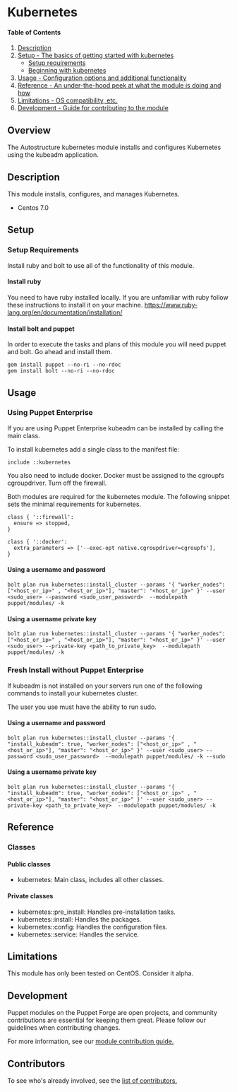 # Kubernetes

#### Table of Contents

1. [Description](#description)
1. [Setup - The basics of getting started with kubernetes](#setup)
    * [Setup requirements](#setup-requirements)
    * [Beginning with kubernetes](#beginning-with-kubernetes)
1. [Usage - Configuration options and additional functionality](#usage)
1. [Reference - An under-the-hood peek at what the module is doing and how](#reference)
1. [Limitations - OS compatibility, etc.](#limitations)
1. [Development - Guide for contributing to the module](#development)

## Overview

The Autostructure kubernetes module installs and configures Kubernetes using the kubeadm application.

## Description

This module installs, configures, and manages Kubernetes.

* Centos 7.0

## Setup

### Setup Requirements

Install ruby and bolt to use all of the functionality of this module.

#### Install ruby

You need to have ruby installed locally. If you are unfamiliar with ruby follow these instructions to install it on your machine. https://www.ruby-lang.org/en/documentation/installation/

#### Install bolt and puppet

In order to execute the tasks and plans of this module you will need puppet and bolt. Go ahead and install them.

```puppet
gem install puppet --no-ri --no-rdoc
gem install bolt --no-ri --no-rdoc
```

## Usage

### Using Puppet Enterprise

If you are using Puppet Enterprise kubeadm can be installed by calling the main class.

To install kubernetes add a single class to the manifest file:

```puppet
include ::kubernetes
```

You also need to include docker. Docker must be assigned to the cgroupfs cgroupdriver. Turn off the firewall.

Both modules are required for the kubernetes module. The following snippet sets the minimal requirements for kubernetes.

```puppet
class { '::firewall':
  ensure => stopped,
}

class { '::docker':
  extra_parameters => ['--exec-opt native.cgroupdriver=cgroupfs'],
}
```

#### Using a username and password

```bolt
bolt plan run kubernetes::install_cluster --params '{ "worker_nodes": ["<host_or_ip>" , "<host_or_ip>"], "master": "<host_or_ip>" }' --user <sudo_user> --password <sudo_user_password>  --modulepath puppet/modules/ -k
```

#### Using a username private key

```bolt
bolt plan run kubernetes::install_cluster --params '{ "worker_nodes": ["<host_or_ip>" , "<host_or_ip>"], "master": "<host_or_ip>" }' --user <sudo_user> --private-key <path_to_private_key>  --modulepath puppet/modules/ -k
```

### Fresh Install without Puppet Enterprise

If kubeadm is not installed on your servers run one of the following commands to install your kubernetes cluster.

The user you use must have the ability to run sudo.

#### Using a username and password

```bolt
bolt plan run kubernetes::install_cluster --params '{ "install_kubeadm": true, "worker_nodes": ["<host_or_ip>" , "<host_or_ip>"], "master": "<host_or_ip>" }' --user <sudo_user> --password <sudo_user_password>  --modulepath puppet/modules/ -k --sudo
```

#### Using a username private key

```bolt
bolt plan run kubernetes::install_cluster --params '{ "install_kubeadm": true, "worker_nodes": ["<host_or_ip>" , "<host_or_ip>"], "master": "<host_or_ip>" }' --user <sudo_user> --private-key <path_to_private_key>  --modulepath puppet/modules/ -k
```

## Reference

### Classes

#### Public classes

* kubernetes: Main class, includes all other classes.

#### Private classes

* kubernetes::pre_install: Handles pre-installation tasks.
* kubernetes::install: Handles the packages.
* kubernetes::config: Handles the configuration files.
* kubernetes::service: Handles the service.

## Limitations

This module has only been tested on CentOS. Consider it alpha.

## Development

Puppet modules on the Puppet Forge are open projects, and community contributions are essential for keeping them great. Please follow our guidelines when contributing changes.

For more information, see our [module contribution guide.](https://docs.puppetlabs.com/forge/contributing.html)

## Contributors

To see who's already involved, see the [list of contributors.](https://github.com/autostructure/kubernetes/graphs/contributors)
